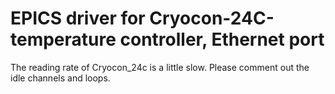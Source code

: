 # EPICS driver for Cryocon-24C-temperature controller, Ethernet port
The reading rate of Cryocon_24c is a little slow. Please comment out the idle channels and loops.
